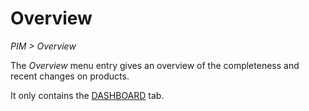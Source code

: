 # Overview

*PIM > Overview*

The *Overview* menu entry gives an overview of the completeness and recent changes on products.

It only contains the [DASHBOARD](./01a_Dashboard.md) tab.
